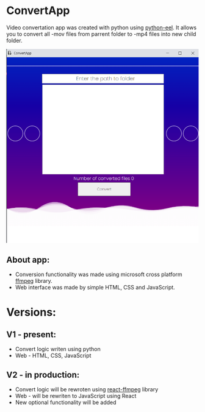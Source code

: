 # ConvertApp
Video convertation app was created with python using [python-eel](https://github.com/python-eel/Eel). It allows you to convert all -mov files
from parrent folder to -mp4 files into new child folder.

![](./web/PhotoFroGit.png)

## About app:
* Conversion functionality was made using microsoft cross platform [ffmpeg](https://ffmpeg.org/) library.
*  Web interface was made by simple HTML, CSS and JavaScript.

# Versions:
## V1 - present:
* Convert logic writen using python
* Web - HTML, CSS, JavaScript

## V2 - in production:
* Convert logic will be rewroten using [react-ffmpeg](https://www.npmjs.com/package/react-ffmpeg) library
* Web - will be rewriten to JavaScript using React
* New optional functionality will be added
